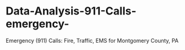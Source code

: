 # Data-Analysis-911-Calls-emergency-
Emergency (911) Calls: Fire, Traffic, EMS for Montgomery County, PA
